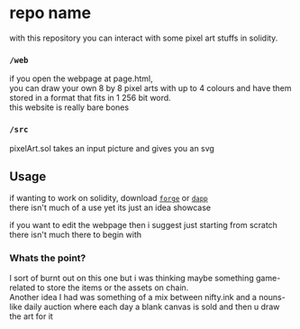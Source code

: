 # repo name
with this repository you can interact with some pixel art stuffs in solidity.

### `/web`
if you open the webpage at page.html,  
you can draw your own 8 by 8 pixel arts with up to 4 colours and have them stored in a format that fits in 1 256 bit word.  
this website is really bare bones

### `/src`
pixelArt.sol takes an input picture and gives you an svg 

## Usage
if wanting to work on solidity, download [`forge`](https://github.com.gakonst/foundry) or [`dapp`](https://github.com/dapphub/dapptools)  
there isn't much of a use yet its just an idea showcase  

if you want to edit the webpage then i suggest just starting from scratch there isn't much there to begin with 

### Whats the point?
I sort of burnt out on this one but i was thinking maybe something game-related to store the items or the assets on chain.  
Another idea I had was something of a mix between nifty.ink and a nouns-like daily auction where each day a blank canvas is sold and then u draw the art for it